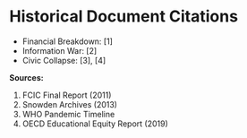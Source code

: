 # Historical Document Citations

- Financial Breakdown: [1]
- Information War: [2]
- Civic Collapse: [3], [4]

**Sources:**
1. FCIC Final Report (2011)
2. Snowden Archives (2013)
3. WHO Pandemic Timeline
4. OECD Educational Equity Report (2019)
